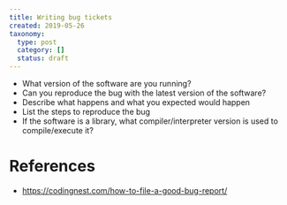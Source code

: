 ```yaml
---
title: Writing bug tickets
created: 2019-05-26
taxonomy:
  type: post
  category: []
  status: draft
---
```


* What version of the software are you running?
* Can you reproduce the bug with the latest version of the software?
* Describe what happens and what you expected would happen
* List the steps to reproduce the bug
* If the software is a library, what compiler/interpreter version is used to compile/execute it?

# References
* https://codingnest.com/how-to-file-a-good-bug-report/

